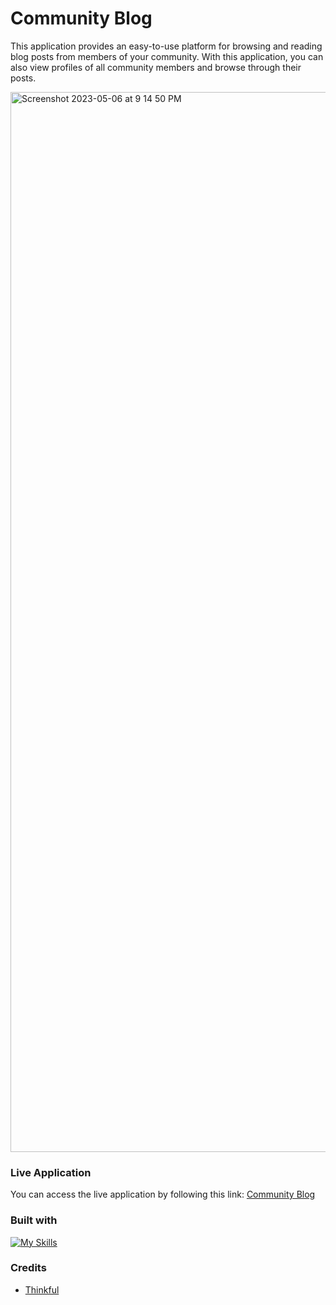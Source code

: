 # Community Blog
This application provides an easy-to-use platform for browsing and reading blog posts from members of your community. With this application, you can also view profiles of all community members and browse through their posts.

<img width="1696" alt="Screenshot 2023-05-06 at 9 14 50 PM" src="https://user-images.githubusercontent.com/112902224/236896391-843f0ce8-6752-4bc0-bcab-8120ccc94856.png">

### Live Application
You can access the live application by following this link: [Community Blog](https://community-blog.onrender.com/)

### Built with

[![My Skills](https://skillicons.dev/icons?i=react,js,html,css)](https://skillicons.dev)

### Credits
* [Thinkful](https://thinkful.com/) 
